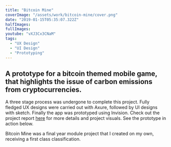 ```yaml
---
title: "Bitcoin Mine"
coverImage: "/assets/work/bitcoin-mine/cover.png"
date: "2019-01-15T05:35:07.322Z"
halfImages:
fullImages:
youtube: "vXJ3Cx3CNaM"
tags:
  - "UX Design"
  - "UI Design"
  - "Prototyping"
---
```


## A prototype for a bitcoin themed mobile game, that highlights the issue of carbon emissions from cryptocurrencies.

A three stage process was undergone to complete this project. Fully fledged UX designs were carried out with Axure, followed by UI designs with sketch. Finally the app was prototyped using Invision. Check out the project report [here](/assets/work/bitcoin-mine/report.pdf) for more details and project visuals. See the prototype in action below.

Bitcoin Mine was a final year module project that I created on my own, receiving a first class classification.
